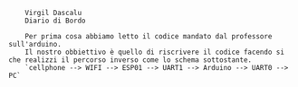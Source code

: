         Virgil Dascalu        
        Diario di Bordo
        
        Per prima cosa abbiamo letto il codice mandato dal professore sull'arduino.
        Il nostro obbiettivo è quello di riscrivere il codice facendo si che realizzi il percorso inverso come lo schema sottostante.
        `cellphone --> WIFI --> ESP01 --> UART1 --> Arduino --> UART0 --> PC`

